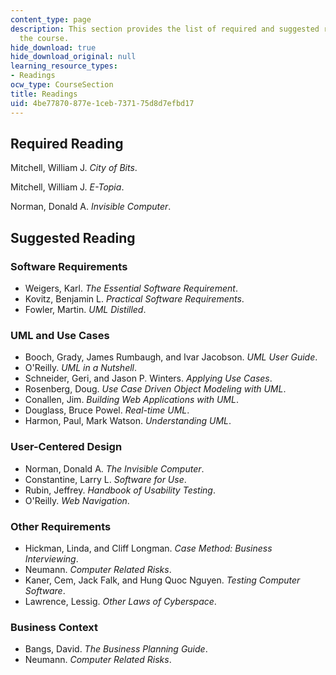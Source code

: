 ```yaml
---
content_type: page
description: This section provides the list of required and suggested readings for
  the course.
hide_download: true
hide_download_original: null
learning_resource_types:
- Readings
ocw_type: CourseSection
title: Readings
uid: 4be77870-877e-1ceb-7371-75d8d7efbd17
---
```


Required Reading
----------------

Mitchell, William J. _City of Bits_.

Mitchell, William J. _E-Topia_.

Norman, Donald A. _Invisible Computer_.

Suggested Reading
-----------------

### Software Requirements

*   Weigers, Karl. _The Essential Software Requirement_.
*   Kovitz, Benjamin L. _Practical Software Requirements_.
*   Fowler, Martin. _UML Distilled_.

### UML and Use Cases

*   Booch, Grady, James Rumbaugh, and Ivar Jacobson. _UML User Guide_.
*   O'Reilly. _UML in a Nutshell_.
*   Schneider, Geri, and Jason P. Winters. _Applying Use Cases_.
*   Rosenberg, Doug. _Use Case Driven Object Modeling with UML_.
*   Conallen, Jim. _Building Web Applications with UML_.
*   Douglass, Bruce Powel. _Real-time UML_.
*   Harmon, Paul, Mark Watson. _Understanding UML_.

### User-Centered Design

*   Norman, Donald A. _The Invisible Computer_.
*   Constantine, Larry L. _Software for Use_.
*   Rubin, Jeffrey. _Handbook of Usability Testing_.
*   O'Reilly. _Web Navigation_.

### Other Requirements

*   Hickman, Linda, and Cliff Longman. _Case Method: Business Interviewing_.
*   Neumann. _Computer Related Risks_.
*   Kaner, Cem, Jack Falk, and Hung Quoc Nguyen. _Testing Computer Software_.
*   Lawrence, Lessig. _Other Laws of Cyberspace_.

### Business Context

*   Bangs, David. _The Business Planning Guide_.
*   Neumann. _Computer Related Risks_.
